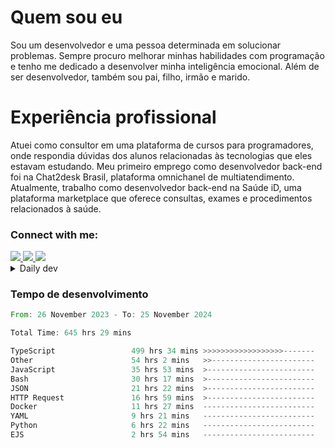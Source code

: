 # Quem sou eu
Sou um desenvolvedor e uma pessoa determinada em solucionar problemas. Sempre procuro melhorar minhas habilidades com programação e tenho me dedicado a desenvolver minha inteligência emocional. Além de ser desenvolvedor, também sou pai, filho, irmão e marido.

# Experiência profissional
Atuei como consultor em uma plataforma de cursos para programadores, onde respondia dúvidas dos alunos relacionadas às tecnologias que eles estavam estudando.
Meu primeiro emprego como desenvolvedor back-end foi na Chat2desk Brasil, plataforma omnichanel de multiatendimento.
Atualmente, trabalho como desenvolvedor back-end na Saúde iD, uma plataforma marketplace que oferece consultas, exames e procedimentos relacionados à saúde.

### Connect with me:
<a href="https://www.linkedin.com/in/theusmoreira" target="_blank" >
<img src="https://img.shields.io/badge/linkedin-%230077B5.svg?&style=for-the-badge&logo=linkedin&logoColor=white ">
</a>
<a href="https://www.instagram.com/matheus.s.moreira/" target="_blank">
<img src="https://img.shields.io/badge/instagram-%23E4405F.svg?&style=for-the-badge&logo=instagram&logoColor=white">
</a>
<a href="mailto:matheussm301@gmail.com"  target="_blank">
<img src="https://img.shields.io/badge/gmail-%23E4405F.svg?&style=for-the-badge&logo=gmail&logoColor=white">
</a>


<details>
  <summary>Daily dev </summary>
<p>
  <a href="https://app.daily.dev/matheussantos"><img src="https://github.com/matheus-santos-moreira/matheus-santos-moreira/blob/master/devcard.svg" width="200" alt="Matheus Santos's Dev Card"/></a>
 </p>
</details>

<h3>Tempo de desenvolvimento</h3>

<!--START_SECTION:waka-->

```rust
From: 26 November 2023 - To: 25 November 2024

Total Time: 645 hrs 29 mins

TypeScript                 499 hrs 34 mins >>>>>>>>>>>>>>>>>>-------   71.42 %
Other                      54 hrs 2 mins   >>-----------------------   07.73 %
JavaScript                 35 hrs 53 mins  >------------------------   05.13 %
Bash                       30 hrs 17 mins  >------------------------   04.33 %
JSON                       21 hrs 22 mins  >------------------------   03.06 %
HTTP Request               16 hrs 59 mins  >------------------------   02.43 %
Docker                     11 hrs 27 mins  -------------------------   01.64 %
YAML                       9 hrs 21 mins   -------------------------   01.34 %
Python                     6 hrs 22 mins   -------------------------   00.91 %
EJS                        2 hrs 54 mins   -------------------------   00.42 %
```

<!--END_SECTION:waka-->
